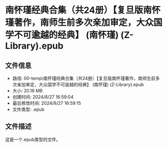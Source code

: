 ﻿# 南怀瑾经典合集（共24册）【复旦版南怀瑾著作，南师生前多次亲加审定，大众国学不可逾越的经典】 (南怀瑾) (Z-Library).epub

## 文件信息
- 路径: 00-temp\南怀瑾经典合集（共24册）【复旦版南怀瑾著作，南师生前多次亲加审定，大众国学不可逾越的经典】 (南怀瑾) (Z-Library).epub
- 大小: 20.16 MB
- 创建时间: 2024/8/27 16:59:04
- 最后修改时间: 2024/8/27 16:59:15
- 文件类型: .epub

## 文件描述
这是一个.epub类型的文件。

